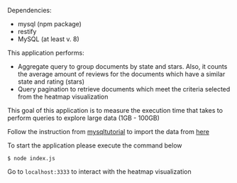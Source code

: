 Dependencies:
 * mysql (npm package)
 * restify
 * MySQL (at least v. 8)

 This application performs:

 - Aggregate query to group documents by state and stars. Also, it counts the average amount of reviews for the documents which have a similar state and rating (stars)
 - Query pagination to retrieve documents which meet the criteria selected from the heatmap visualization

 This goal of this application is to measure the execution time that takes to perform queries to explore large data (1GB - 100GB)

Follow the instruction from [mysqltutorial](http://www.mysqltutorial.org/import-csv-file-mysql-table/) to import the data from [here](https://github.com/lincex7845/bestPract-DA/raw/master/PoC/multivariable/poc_vega_pagination/business.zip)

To start the application please execute the command below

`$ node index.js` 

Go to `localhost:3333` to interact with the heatmap visualization